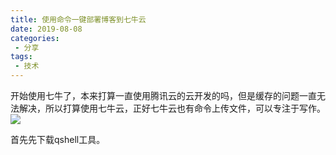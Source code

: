 ```yaml
---
title: 使用命令一键部署博客到七牛云
date: 2019-08-08
categories:
 - 分享
tags:
 - 技术
---
```

开始使用七牛了，本来打算一直使用腾讯云的云开发的吗，但是缓存的问题一直无法解决，所以打算使用七牛云，正好七牛云也有命令上传文件，可以专注于写作。
![](https://blog.jdqiong.cn/4fed0ecd551d6d9bb04dcb8beb33b97.png)

首先先下载qshell工具。
